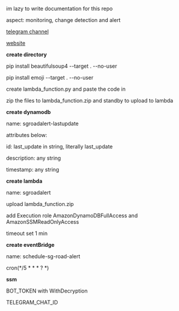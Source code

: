 im lazy to write documentation for this repo

aspect: monitoring, change detection and alert

[telegram channel](https://t.me/RoadAlertSG)

[website](https://onemotoring.lta.gov.sg/content/onemotoring/home/driving/traffic_information/traffic_updates_and_road_closures.html#traffic-updates)

**create directory**

pip install beautifulsoup4 --target . --no-user

pip install emoji --target . --no-user

create lambda_function.py and paste the code in

zip the files to lambda_function.zip and standby to upload to lambda

**create dynamodb**

name: sgroadalert-lastupdate

attributes below:

id: last_update in string, literally last_update

description: any string 

timestamp: any string 

**create lambda**

name: sgroadalert

upload lambda_function.zip

add Execution role AmazonDynamoDBFullAccess and AmazonSSMReadOnlyAccess

timeout set 1 min

**create eventBridge**

name: schedule-sg-road-alert

cron(*/5 * * * ? *)

**ssm**

BOT_TOKEN with WithDecryption

TELEGRAM_CHAT_ID
